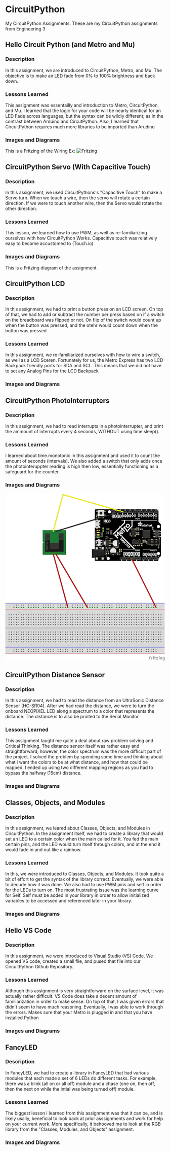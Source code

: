 # CircuitPython
   My CircuitPython Assignments. 
   These are my CircuitPython assignments from Engineering 3
 
 
 
 
 
 
 
 
 
 ## Hello Circuit Python (and Metro and Mu)
 
 ### Description
 In this assignment, we are introduced to CircuitPython, Metro, and Mu. The objective is to make an LED fade from 0% to 100% brightness and back down.
 
 ### Lessons Learned
  This assignment was essentailly and introduction to Metro, CircuitPython, and Mu. I learned that the logic for your code will be nearly identical for an LED Fade across languages, but the syntax can be wildly different; as in the contrast between Arduino and CircutPython. Also, I learned that CircuitPython requires much more libraries to be imported than Arudino
  
 ### Images and Diagrams
 This is a Fritzing of the Wiring
 Ex: ![Fritzing](/images/logo.png)
   
 
 
 
 
 
 ## CircuitPython Servo (With Capacitive Touch)
 ### Description
 In this assignment, we used CircuitPythons's "Capacitive Touch" to make a Servo turn. When we touch a wire, then the servo will rotate a certain direction. If we were to touch another wire, then the Servo would rotate the other direction.
 ### Lessons Learned
 This lesson, we learned how to use PWM, as well as re-familiarizing ourselves with how CircuitPython Works. Capacitive touch was relatively easy to become accustomed to (Touch.io)
 ### Images and Diagrams
  This is a Fritzing diagram of the assignment
  
  
  
  
  
  ## CircuitPython LCD
  ### Description
   In this assignment, we had to print a button press on an LCD screen. On top of that, we had to add or subtract the number per press based on if a switch on the breadboard was flipped or not. On flip of the switch would count up when the button was pressed, and the otehr would count down when the button was pressed
   
   ### Lessons Learned
   In this assignment, we re-familiarized ourselves with how to wire a switch, as well as a LCD Sceren. Fortunately for us, the Metro Express has two LCD Backpack friendly ports for SDA and SCL. This means that we did not have to set any Analog Pins for the LCD Backpack
   
   ### Images and Diagrams
   
   
   
   
   
   
   
   
   ## CircuitPython PhotoInterrupters
  
 ### Description
In this assignment, we had to read interrupts in a photointerrupter, and print the ammount of interrupts every 4 seconds, WITHOUT using time.sleep().
   
 ### Lessons Learned
 I learned about time.monotonic in this assignment and used it to count the amount of seconds (intervals). We also added a switch that only adds once the photointeruppter reading is high then low, essentially functioning as a safeguard for the counter.
   
 ### Images and Diagrams
 
 <img src="MyMedia/Photointerrupter%20assignment.png" width="512">
   





 ## CircuitPython Distance Sensor
 
  ### Description
In this assignment, we had to read the distance from an UltraSonic Distance Sensor (HC-SR04). After we had read the distance, we were to turn the onboard NEOPIXEL LED along a spectrum to a color that represents the distance. The distance is to also be printed to the Serial Monitor.
   
 ### Lessons Learned
This assignment taught me quite a deal about raw problem solving and Critical Thinking. The distance sensor itself was rather easy and straightforward; however, the color spectrum was the more difficult part of the project. I solved the problem by spending some time and thinking about what i want the colors to be at what distance, and how that could be mapped. I ended up using two different mapping regions as you had to bypass the halfway (15cm) distance.

   
 ### Images and Diagrams
 
 
 
 
 
 
 
 
 ## Classes, Objects, and Modules
 
 ### Description
 In this assignment, we leared about Classes, Objects, and Modules in CircuitPython. In the assignment itself, we had to create a library that would set an LED to a certain color when the main called for it. You fed the main certain pins, and the LED would turn itself through colors, and at the end it would fade in and out like a rainbow.
 
 ### Lessons Learned
 In this, we were introduced to Classes, Objects, and Modules. It took quite a bit of effort to get the syntax of the library correct. Eventually, we were able to decude how it was done. We also had to use PWM pins and self in order for the LEDs to turn on. The most frustrating issue was the learning curve for Self. Self must be added in your library in order to allow initialized variables to be accessed and referenced later in your library. 
 
 ### Images and Diagrams








## Hello VS Code

### Description
   In this assignment, we were introduced to Visual Studio (VS) Code. We opened VS code, created a small file, and pused that file into our CircuitPython Github Repository.  
   
  ### Lessons Learned
  Although this assignment is very straightforward on the surface level, it was actually rather difficult. VS Code does take a decent amount of familiarization in order to make sense. On top of that, I was given errors that didn't seem to have much reasoning. Eventually, I was able to work through the errors. Makes sure that your Metro is plugged in and that you have installed Python
  
  ### Images and Diagrams
  
  
 ## FancyLED
 
 ### Description
 
 In FancyLED, we had to create a library in FancyLED that had various modules that each made a set of 6 LEDs do different tasks. For example, there was a blink (all on or all off) module and a chase (one on, then off, then the next on while the intial was being turned off) module.
 
 ### Lessons Learned
 The biggest lesson I learned from this assignment was that it can be, and is likely usally, beneficial to look back at prior asssignments and work for help on your current work. More specifically, it behooved me to look at the RGB library from the "Classes, Modules, and Objects" assignment. 
 
 ### Images and Diagrams

